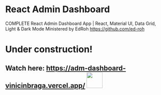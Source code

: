 # React Admin Dashboard

COMPLETE React Admin Dashboard App | React, Material UI, Data Grid, Light & Dark Mode
Ministered by EdRoh https://github.com/ed-roh

# Under construction!
## Watch here:  https://adm-dashboard-vinicinbraga.vercel.app/ <img src="https://static.wixstatic.com/media/d66770_e819f6719ce743f6b1b4829bb95a6df8~mv2.gif" width="50"> 

